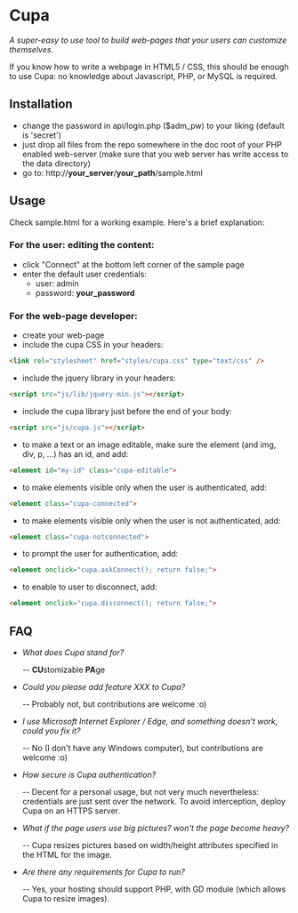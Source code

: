 # Cupa

*A super-easy to use tool to build web-pages that your users can customize themselves.*

If you know how to write a webpage in HTML5 / CSS, this should be enough to use Cupa: no knowledge about Javascript, PHP, or MySQL is required.

## Installation

* change the password in api/login.php ($adm_pw) to your liking (default is 'secret')
* just drop all files from the repo somewhere in the doc root of your PHP enabled web-server (make sure that you web server has write access to the data directory)
* go to: http://**your_server**/**your_path**/sample.html

## Usage

Check sample.html for a working example. Here's a brief explanation:

### For the user: editing the content:

* click "Connect" at the bottom left corner of the sample page
* enter the default user credentials:
    * user: admin
    * password: **your_password**

### For the web-page developer:

* create your web-page
* include the cupa CSS in your headers:

```html
<link rel="stylesheet" href="styles/cupa.css" type="text/css" />
```

* include the jquery library in your headers:

```html
<script src="js/lib/jquery-min.js"></script>
```

* include the cupa library just before the end of your body:

```html
<script src="js/cupa.js"></script>
```

* to make a text or an image editable, make sure the element (and img, div, p, ...) has an id, and add:

```html
<element id="my-id" class="cupa-editable">
```

* to make elements visible only when the user is authenticated, add:

```html
<element class="cupa-connected">
```

* to make elements visible only when the user is not authenticated, add:

```html
<element class="cupa-notconnected">
```

* to prompt the user for authentication, add:

```html
<element onclick="cupa.askConnect(); return false;">
```

* to enable to user to disconnect, add:

```html
<element onclick="cupa.disconnect(); return false;">
```

## FAQ

* *What does Cupa stand for?*

    -- **CU**stomizable **PA**ge

* *Could you please add feature XXX to Cupa?*

    -- Probably not, but contributions are welcome :o)

* *I use Microsoft Internet Explorer / Edge, and something doesn't work, could you fix it?*

    -- No (I don't have any Windows computer), but contributions are welcome :o)

* *How secure is Cupa authentication?*

    -- Decent for a personal usage, but not very much nevertheless: credentials are just sent over the network. To avoid interception, deploy Cupa on an HTTPS server.
    
* *What if the page users use big pictures? won't the page become heavy?*

    -- Cupa resizes pictures based on width/height attributes specified in the HTML for the image.
    
* *Are there any requirements for Cupa to run?*

    -- Yes, your hosting should support PHP, with GD module (which allows Cupa to resize images).
